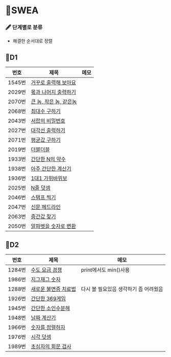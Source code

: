 # 📂SWEA

### 🖋 단계별로 분류

- 해결한 순서대로 정렬



## 💠D1

| 번호   | 제목                                                         | 메모 |
| ------ | ------------------------------------------------------------ | ---- |
| 1545번 | [거꾸로 출력해 보아요](https://github.com/JeongJinGan/Algorithm/tree/master/SWEA/D1/1545.%20%EA%B1%B0%EA%BE%B8%EB%A1%9C%20%EC%B6%9C%EB%A0%A5%ED%95%B4%20%EB%B3%B4%EC%95%84%EC%9A%94) |      |
| 2029번 | [몫과 나머지 출력하기](https://github.com/JeongJinGan/Algorithm/tree/master/SWEA/D1/2029.%20%EB%AA%AB%EA%B3%BC%20%EB%82%98%EB%A8%B8%EC%A7%80%20%EC%B6%9C%EB%A0%A5%ED%95%98%EA%B8%B0) |      |
| 2070번 | [큰 놈, 작은 놈, 같은놈](https://github.com/JeongJinGan/Algorithm/tree/master/SWEA/D1/2070.%20%ED%81%B0%20%EB%86%88%2C%20%EC%9E%91%EC%9D%80%20%EB%86%88%2C%20%EA%B0%99%EC%9D%80%20%EB%86%88) |      |
| 2068번 | [최대수 구하기](https://github.com/JeongJinGan/Algorithm/tree/master/SWEA/D1/2068.%20%EC%B5%9C%EB%8C%80%EC%88%98%20%EA%B5%AC%ED%95%98%EA%B8%B0) |      |
| 2043번 | [서랍의 비밀번호](https://github.com/JeongJinGan/Algorithm/tree/master/SWEA/D1/2043.%20%EC%84%9C%EB%9E%8D%EC%9D%98%20%EB%B9%84%EB%B0%80%EB%B2%88%ED%98%B8) |      |
| 2027번 | [대각선 출력하기](https://github.com/JeongJinGan/Algorithm/tree/master/SWEA/D1/2027.%20%EB%8C%80%EA%B0%81%EC%84%A0%20%EC%B6%9C%EB%A0%A5%ED%95%98%EA%B8%B0) |      |
| 2071번 | [평균값 구하기](https://github.com/JeongJinGan/Algorithm/tree/master/SWEA/D1/2071.%20%ED%8F%89%EA%B7%A0%EA%B0%92%20%EA%B5%AC%ED%95%98%EA%B8%B0) |      |
| 2019번 | [더블더블](https://github.com/JeongJinGan/Algorithm/tree/master/SWEA/D1/2019.%20%EB%8D%94%EB%B8%94%EB%8D%94%EB%B8%94) |      |
| 1933번 | [간단한 N의 약수](https://github.com/JeongJinGan/Algorithm/tree/master/SWEA/D1/1933.%20%EA%B0%84%EB%8B%A8%ED%95%9C%20N%EC%9D%98%20%EC%95%BD%EC%88%98) |      |
| 1938번 | [아주 간단한 계산기](https://github.com/JeongJinGan/Algorithm/tree/master/SWEA/D1/1938.%20%EC%95%84%EC%A3%BC%20%EA%B0%84%EB%8B%A8%ED%95%9C%20%EA%B3%84%EC%82%B0%EA%B8%B0) |      |
| 1936번 | [1대1 가위바위보](https://github.com/JeongJinGan/Algorithm/tree/master/SWEA/D1/1936.%201%EB%8C%801%20%EA%B0%80%EC%9C%84%EB%B0%94%EC%9C%84%EB%B3%B4) |      |
| 2025번 | [N줄 덧셈](https://github.com/JeongJinGan/Algorithm/tree/master/SWEA/D1/2025.%20N%EC%A4%84%20%EB%8D%A7%EC%85%88) |      |
| 2046번 | [스탬프 찍기](https://github.com/JeongJinGan/Algorithm/tree/master/SWEA/D1/2046.%20%EC%8A%A4%ED%83%AC%ED%94%84%20%EC%B0%8D%EA%B8%B0) |      |
| 2047번 | [신문 헤드라인](https://github.com/JeongJinGan/Algorithm/tree/master/SWEA/D1/2047.%20%EC%8B%A0%EB%AC%B8%20%ED%97%A4%EB%93%9C%EB%9D%BC%EC%9D%B8) |      |
| 2063번 | [중간값 찾기](https://github.com/JeongJinGan/Algorithm/tree/master/SWEA/D1/2063.%20%EC%A4%91%EA%B0%84%EA%B0%92%20%EC%B0%BE%EA%B8%B0) |      |
| 2050번 | [알파벳을 숫자로 변환](https://github.com/JeongJinGan/Algorithm/tree/master/SWEA/D1/2050.%20%EC%95%8C%ED%8C%8C%EB%B2%B3%EC%9D%84%20%EC%88%AB%EC%9E%90%EB%A1%9C%20%EB%B3%80%ED%99%98) |      |



## 💠D2

| 번호   | 제목                                                         | 메모                                  |
| ------ | ------------------------------------------------------------ | ------------------------------------- |
| 1284번 | [수도 요금 경쟁](./D2/1284_수도_요금_경쟁)                   | print에서도 min()사용                 |
| 1986번 | [지그재그 숫자](https://github.com/JeongJinGan/Algorithm/tree/master/SWEA/D2/1986.%20%EC%A7%80%EA%B7%B8%EC%9E%AC%EA%B7%B8%20%EC%88%AB%EC%9E%90) |                                       |
| 1288번 | [새로운 불면증 치료법](https://github.com/JeongJinGan/Algorithm/tree/master/SWEA/D2/1288.%20%EC%83%88%EB%A1%9C%EC%9A%B4%20%EB%B6%88%EB%A9%B4%EC%A6%9D%20%EC%B9%98%EB%A3%8C%EB%B2%95) | 다시 볼 필요있음 생각하기 좀 어려웠음 |
| 1926번 | [간단한 369게임](https://github.com/JeongJinGan/Algorithm/tree/master/SWEA/D2/1926.%20%EA%B0%84%EB%8B%A8%ED%95%9C%20369%EA%B2%8C%EC%9E%84) |                                       |
| 1945번 | [간단한 소인수분해](https://github.com/JeongJinGan/Algorithm/tree/master/SWEA/D2/1945.%20%EA%B0%84%EB%8B%A8%ED%95%9C%20%EC%86%8C%EC%9D%B8%EC%88%98%EB%B6%84%ED%95%B4) |                                       |
| 1948번 | [날짜 계산기](https://github.com/JeongJinGan/Algorithm/tree/master/SWEA/D2/1948.%20%EB%82%A0%EC%A7%9C%20%EA%B3%84%EC%82%B0%EA%B8%B0) |                                       |
| 1966번 | [숫자를 정렬하자](https://github.com/JeongJinGan/Algorithm/tree/master/SWEA/D2/1966.%20%EC%88%AB%EC%9E%90%EB%A5%BC%20%EC%A0%95%EB%A0%AC%ED%95%98%EC%9E%90) |                                       |
| 1976번 | [시각 덧셈](https://github.com/JeongJinGan/Algorithm/tree/master/SWEA/D2/1976.%20%EC%8B%9C%EA%B0%81%20%EB%8D%A7%EC%85%88) |                                       |
| 1989번 | [초심자의 회문 검사](https://github.com/JeongJinGan/Algorithm/tree/master/SWEA/D2/1989.%20%EC%B4%88%EC%8B%AC%EC%9E%90%EC%9D%98%20%ED%9A%8C%EB%AC%B8%20%EA%B2%80%EC%82%AC) |                                       |



